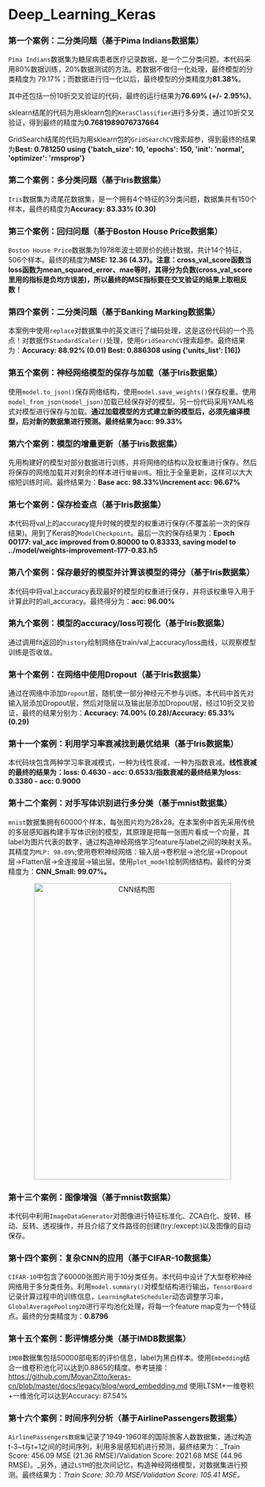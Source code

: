 # Deep_Learning_Keras
### 第一个案例：二分类问题（基于Pima Indians数据集）
`Pima Indians`数据集为糖尿病患者医疗记录数据，是一个二分类问题。本代码采用80%数据训练，20%数据测试的方法。若数据不做归一化处理，最终模型的分类精度为 79.17%；而数据进行归一化以后，最终模型的分类精度为**81.38%**。

其中还包括一份10折交叉验证的代码，最终的运行结果为**76.69% (+/- 2.95%)**。

sklearn结尾的代码为用sklearn包的`KerasClassifier`进行多分类，通过10折交叉验证，得到最终的精度为**0.7681989076737664**

GridSearch结尾的代码为用sklearn包的`GridSearchCV`搜索超参，得到最终的结果为**Best: 0.781250 using {'batch_size': 10, 'epochs': 150, 'init': 'normal', 'optimizer': 'rmsprop'}**
### 第二个案例：多分类问题（基于Iris数据集）
`Iris`数据集为鸢尾花数据集，是一个拥有4个特征的3分类问题，数据集共有150个样本，最终的精度为**Accuracy: 83.33% (0.30)**
### 第三个案例：回归问题（基于Boston House Price数据集）
`Boston House Price`数据集为1978年波士顿房价的统计数据，共计14个特征，506个样本。最终的精度为**MSE: 12.36 (4.37)。__注意：cross_val_score函数当loss函数为mean_squared_error、mae等时，其得分为负数(cross_val_score里用的指标是负均方误差)，所以最终的MSE指标要在交叉验证的结果上取相反数！__**
### 第四个案例：二分类问题（基于Banking Marking数据集）
本案例中使用`replace`对数据集中的英文进行了编码处理，这是这份代码的一个亮点！对数据作`StandardScaler()`处理，使用`GridSearchCV`搜索超参。最终结果为：**Accuracy: 88.92% (0.01)  Best: 0.886308 using {'units_list': [16]}**
### 第五个案例：神经网络模型的保存与加载（基于Iris数据集）
使用`model.to_json()`保存网络结构，使用`model.save_weights()`保存权重。使用`model_from_json(model_json)`加载已经保存好的模型。另一份代码采用YAML格式对模型进行保存与加载。**通过加载模型的方式建立新的模型后，必须先编译模型，后对新的数据集进行预测。**最终结果为**acc: 99.33%**
### 第六个案例：模型的增量更新（基于Iris数据集）
先用构建好的模型对部分数据进行训练，并将网络的结构以及权重进行保存。然后将保存的网络加载并对剩余的样本进行`增量训练`。相比于全量更新，这样可以大大缩短训练时间。最终结果为：**Base acc: 98.33%\Increment acc: 96.67%**
### 第七个案例：保存检查点（基于Iris数据集）
本代码将val上的accuracy提升时候的模型的权重进行保存(不覆盖前一次的保存结果)。用到了Keras的`ModelCheckpoint`。最后一次的保存结果为：**Epoch 00177: val_acc improved from 0.80000 to 0.83333, saving model to ../model/weights-improvement-177-0.83.h5**
### 第八个案例：保存最好的模型并计算该模型的得分（基于Iris数据集）
本代码中将val上accuracy表现最好的模型的权重进行保存，并将该权重导入用于计算此时的all_accuracy。最终得分为：**acc: 96.00%**
### 第九个案例：模型的accuracy/loss可视化（基于Iris数据集）
通过调用fit返回的`history`绘制网络在train/val上accuracy/loss曲线，以观察模型训练是否收敛。
### 第十个案例：在网络中使用Dropout（基于Iris数据集）
通过在网络中添加`Dropout`层，随机使一部分神经元不参与训练。本代码中首先对输入层添加Dropout层，然后对隐层以及输出层添加Dropout层，经过10折交叉验证，最终的结果分别为：**Accuracy: 74.00% (0.28)/Accuracy: 65.33% (0.29)**
### 第十一个案例：利用学习率衰减找到最优结果（基于Iris数据集）
本代码块包含两种学习率衰减模式，一种为线性衰减，一种为指数衰减。**线性衰减的最终的结果为：loss: 0.4630 - acc: 0.6533/指数衰减的最终结果为loss: 0.3380 - acc: 0.9000**
### 第十二个案例：对手写体识别进行多分类（基于mnist数据集）
`mnist`数据集拥有60000个样本，每张图片均为28x28。在本案例中首先采用传统的多层感知器构建手写体识别的模型，其原理是把每一张图片看成一个向量，其label为图片代表的数字，通过构造神经网络学习feature与label之间的映射关系。其精度为`MLP: 98.09%`;使用卷积神经网络：输入层->卷积层->池化层->Dropout层->Flatten层->全连接层->输出层。使用`plot_model`绘制网络结构。最终的分类精度为：**CNN_Small: 99.07%。**

<div align=center><img width="400" height="600" src="https://github.com/wzy6642/Deep_Learning_Keras/blob/master/CNN_mnist/code/Flatten.png" alt="CNN结构图"/></div>

### 第十三个案例：图像增强（基于mnist数据集）
本代码中利用`ImageDataGenerator`对图像进行特征标准化、ZCA白化、旋转、移动、反转、透视操作，并且介绍了文件路径的创建(try:/except:)以及图像的自动保存。
### 第十四个案例：复杂CNN的应用（基于CIFAR-10数据集）
`CIFAR-10`中包含了60000张图片用于10分类任务。本代码中设计了大型卷积神经网络用于多分类任务。利用`model.summary()`对模型结构进行输出，`TensorBoard`记录计算过程中的训练信息，`LearningRateScheduler`动态调整学习率，`GlobalAveragePooling2D`进行平均池化处理，将每一个feature map变为一个特征点。最终的分类精度为：**0.8796**
### 第十五个案例：影评情感分类（基于IMDB数据集）
`IMDB`数据集包括50000部电影的评价信息，label为黑白样本。使用`Embedding`结合一维卷积池化可以达到0.8865的精度。参考链接：https://github.com/MoyanZitto/keras-cn/blob/master/docs/legacy/blog/word_embedding.md 使用LTSM+一维卷积+一维池化可以达到Accuracy: 87.54%
### 第十六个案例：时间序列分析（基于AirlinePassengers数据集）
`AirlinePassengers数据集`记录了1949-1960年的国际旅客人数数据集，通过构造t-3~t与t+1之间的时间序列，利用多层感知机进行预测，最终结果为：_Train Score: 456.09 MSE (21.36 RMSE)/Validation Score: 2021.68 MSE (44.96 RMSE)。_另外，通过`LSTM`的批次间记忆，构造神经网络模型，对数据集进行预测。最终结果为：_Train Score: 30.70 MSE/Validation Score: 105.41 MSE。_
